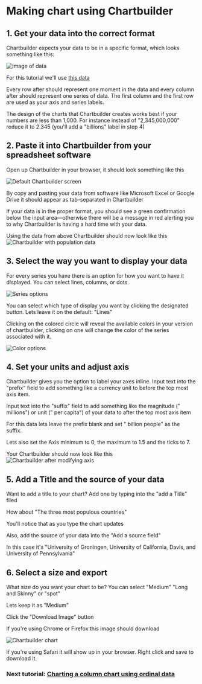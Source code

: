 # Making chart using Chartbuilder

## 1. Get your data into the correct format

Chartbuilder expects your data to be in a specific format, which looks something like this:

![image of data](https://farm8.staticflickr.com/7699/17183277839_87c049bf70_b.jpg)

For this tutorial we'll use [this data](https://docs.google.com/a/qz.com/spreadsheets/d/1xScjLJvFk1a0RjRWedi4ICmpeAMJ4t3s0HCZ3ROeSbg/edit#gid=0)

Every row after should represent one moment in the data and every column after should represent one series of data. The first column and the first row are used as your axis and series labels. 

The design of the charts that Chartbuilder creates works best if your numbers are less than 1,000. For instance instead of "2,345,000,000" reduce it to 2.345 (you'll add a "billions" label in step 4)

## 2. Paste it into Chartbuilder from your spreadsheet software

Open up Chartbuilder in your browser, it should look something like this

![Default Chartbuilder screen](https://farm8.staticflickr.com/7704/17181433080_845abddab6_b.jpg)

By copy and pasting your data from software like Microsoft Excel or Google Drive it should appear as tab-separated in Chartbuilder

If your data is in the proper format, you should see a green confirmation below the input area—otherwise there will be a message in red alerting you to why Chartbuilder is having a hard time with your data.

Using the data from above Chartbuilder should now look like this
![Chartbuilder with population data](https://farm9.staticflickr.com/8844/17369153611_5eac284260_b.jpg)

## 3. Select the way you want to display your data

For every series you have there is an option for how you want to have it displayed. You can select lines, columns, or dots.

![Series options](https://farm8.staticflickr.com/7662/17161573737_8426acd38b.jpg)

You can select which type of display you want by clicking the designated button. Lets leave it on the default: "Lines"

Clicking on the colored circle will reveal the available colors in your version of chartbuilder, clicking on one will change the color of the series associated with it.

![Color options](https://farm9.staticflickr.com/8735/17181250108_a10895c52d.jpg)

## 4. Set your units and adjust axis

Chartbuilder gives you the option to label your axes inline. Input text into the "prefix" field to add something like a currency unit to before the top most axis item.

Input text into the "suffix" field to add something like the magnitude (" millions") or unit (" per capita") of your data to after the top most axis item

For this data lets leave the prefix blank and set " billion people" as the suffix.

Lets also set the Axis minimum to 0, the maximum to 1.5 and the ticks to 7. 

Your Chartbuilder should now look like this
![Chartbuilder after modifying axis](https://farm9.staticflickr.com/8737/17367613192_fce8b2abd0_b.jpg)

## 5. Add a Title and the source of your data

Want to add a title to your chart? Add one by typing into the "add a Title" filed

How about "The three most populous countries"

You'll notice that as you type the chart updates

Also, add the source of your data into the "Add a source field"

In this case it's "University of Groningen, University of California, Davis, and University of Pennsylvania"

## 6. Select a size and export

What size do you want your chart to be? You can select "Medium" "Long and Skinny" or "spot"

Lets keep it as "Medium"

Click the "Download Image" button

If you're using Chrome or Firefox this image should download

![Chartbuilder chart](https://farm8.staticflickr.com/7781/17343423666_49106df3bd_b.jpg)

If you're using Safari it will show up in your browser. Right click and save to download it.

### Next tutorial: [Charting a column chart using ordinal data](column-chart-ordinal-data.md)